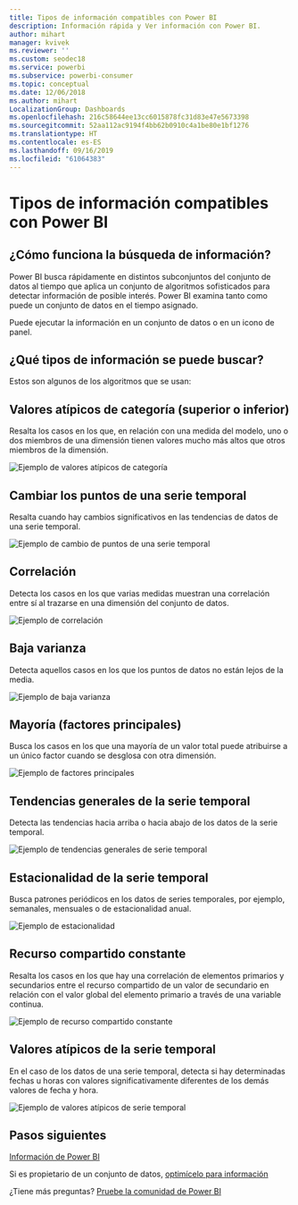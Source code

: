 ```yaml
---
title: Tipos de información compatibles con Power BI
description: Información rápida y Ver información con Power BI.
author: mihart
manager: kvivek
ms.reviewer: ''
ms.custom: seodec18
ms.service: powerbi
ms.subservice: powerbi-consumer
ms.topic: conceptual
ms.date: 12/06/2018
ms.author: mihart
LocalizationGroup: Dashboards
ms.openlocfilehash: 216c58644ee13cc6015878fc31d83e47e5673398
ms.sourcegitcommit: 52aa112ac9194f4bb62b0910c4a1be80e1bf1276
ms.translationtype: HT
ms.contentlocale: es-ES
ms.lasthandoff: 09/16/2019
ms.locfileid: "61064383"
---
```

# <a name="types-of-insights-supported-by-power-bi"></a>Tipos de información compatibles con Power BI
## <a name="how-does-insights-work"></a>¿Cómo funciona la búsqueda de información?
Power BI busca rápidamente en distintos subconjuntos del conjunto de datos al tiempo que aplica un conjunto de algoritmos sofisticados para detectar información de posible interés. Power BI examina tanto como puede un conjunto de datos en el tiempo asignado.

Puede ejecutar la información en un conjunto de datos o en un icono de panel.   

## <a name="what-types-of-insights-can-we-find"></a>¿Qué tipos de información se puede buscar?
Estos son algunos de los algoritmos que se usan:

## <a name="category-outliers-topbottom"></a>Valores atípicos de categoría (superior o inferior)
Resalta los casos en los que, en relación con una medida del modelo, uno o dos miembros de una dimensión tienen valores mucho más altos que otros miembros de la dimensión.  

![Ejemplo de valores atípicos de categoría](./media/end-user-insight-types/pbi_auto_insight_types_category_outliers.png)

## <a name="change-points-in-a-time-series"></a>Cambiar los puntos de una serie temporal
Resalta cuando hay cambios significativos en las tendencias de datos de una serie temporal.

![Ejemplo de cambio de puntos de una serie temporal](./media/end-user-insight-types/pbi_auto_insight_types_changepoint.png)

## <a name="correlation"></a>Correlación
Detecta los casos en los que varias medidas muestran una correlación entre sí al trazarse en una dimensión del conjunto de datos.

![Ejemplo de correlación](./media/end-user-insight-types/pbi_auto_insight_types_correlation.png)

## <a name="low-variance"></a>Baja varianza
Detecta aquellos casos en los que los puntos de datos no están lejos de la media.

![Ejemplo de baja varianza](./media/end-user-insight-types/power-bi-low-variance.png)

## <a name="majority-major-factors"></a>Mayoría (factores principales)
Busca los casos en los que una mayoría de un valor total puede atribuirse a un único factor cuando se desglosa con otra dimensión.  

![Ejemplo de factores principales](./media/end-user-insight-types/pbi_auto_insight_types_majority.png)

## <a name="overall-trends-in-time-series"></a>Tendencias generales de la serie temporal
Detecta las tendencias hacia arriba o hacia abajo de los datos de la serie temporal.

![Ejemplo de tendencias generales de serie temporal](./media/end-user-insight-types/pbi_auto_insight_types_trend.png)

## <a name="seasonality-in-time-series"></a>Estacionalidad de la serie temporal
Busca patrones periódicos en los datos de series temporales, por ejemplo, semanales, mensuales o de estacionalidad anual.

![Ejemplo de estacionalidad](./media/end-user-insight-types/pbi_auto_insight_types_seasonality_new.png)

## <a name="steady-share"></a>Recurso compartido constante
Resalta los casos en los que hay una correlación de elementos primarios y secundarios entre el recurso compartido de un valor de secundario en relación con el valor global del elemento primario a través de una variable continua.

![Ejemplo de recurso compartido constante](./media/end-user-insight-types/pbi_auto_insight_types_steadyshare.png)

## <a name="time-series-outliers"></a>Valores atípicos de la serie temporal
En el caso de los datos de una serie temporal, detecta si hay determinadas fechas u horas con valores significativamente diferentes de los demás valores de fecha y hora.

![Ejemplo de valores atípicos de serie temporal](./media/end-user-insight-types/pbi_auto_insight_types_time_series_outliers.png)

## <a name="next-steps"></a>Pasos siguientes
[Información de Power BI](end-user-insights.md)

Si es propietario de un conjunto de datos, [optimícelo para información](../service-insights-optimize.md)

¿Tiene más preguntas? [Pruebe la comunidad de Power BI](http://community.powerbi.com/)

